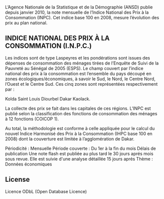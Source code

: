 L’Agence Nationale de la Statistique et de la Démographie (ANSD) publie depuis janvier 2010, la note mensuelle de l’Indice National des Prix à la Consommation (INPC). Cet indice base 100 en 2008, 
mesure l’évolution des prix au plan national.

## INDICE NATIONAL DES PRIX À LA CONSOMMATION (I.N.P.C.)

Les indices sont de type Laspeyres et les pondérations sont issues des dépenses de consommation des ménages tirées de l’Enquête de Suivi de la Pauvreté au Sénégal de 2005 (ESPS). Le champ couvert par l’indice national des prix à la consommation est l’ensemble du pays découpé en zones écologiques/économiques, à savoir le Sud, le Nord, le Centre Nord, l’Ouest et le Centre Sud. Ces cinq zones sont représentées respectivement par : 

Kolda
Saint Louis
Diourbel
Dakar
Kaolack.

La collecte des prix se fait dans les capitales de ces régions. L’INPC est publié selon la classification des fonctions de consommation des ménages à 12 fonctions (COICOP 1).

Au total, la méthodologie est conforme à celle appliquée pour le calcul du nouvel Indice Harmonisé des Prix à la Consommation (IHPC base 100 en 2008) dont la couverture est limitée à l’agglomération de Dakar.

Périodicité	: Mensuelle
Période couverte : Du 1er à la fin du mois Délais de publication	Une note flash est publiée au plus tard le 30 jours aprés mois sous revue. Elle est suivie d'une analyse détaillée 15 jours aprés
Thème : Données économiques

## License
Licence ODbL (Open Database Licence)